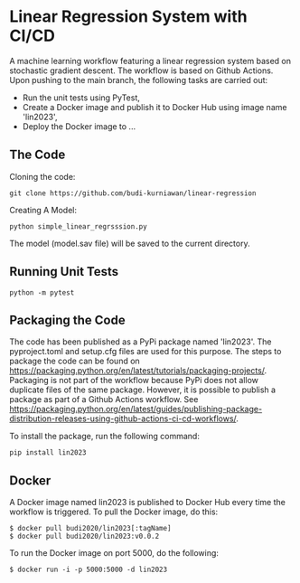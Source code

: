 # Linear Regression System with CI/CD
A machine learning workflow featuring a linear regression system based on stochastic gradient descent.
The workflow is based on Github Actions. Upon pushing to the main branch, the following tasks are carried out:

- Run the unit tests using PyTest,
- Create a Docker image and publish it to Docker Hub using image name 'lin2023',
- Deploy the Docker image to ...

## The Code
Cloning the code:
```
git clone https://github.com/budi-kurniawan/linear-regression
```

Creating A Model:
```
python simple_linear_regrsssion.py
```
The model (model.sav file) will be saved to the current directory.

## Running Unit Tests
```
python -m pytest
```

## Packaging the Code
The code has been published as a PyPi package named 'lin2023'. The pyproject.toml and setup.cfg files are used for this purpose. The steps to package the code can be found on
https://packaging.python.org/en/latest/tutorials/packaging-projects/. Packaging is not part of the workflow because PyPi does not allow duplicate files of the same package. However, it is possible to publish a package as part of a Github Actions workflow. See https://packaging.python.org/en/latest/guides/publishing-package-distribution-releases-using-github-actions-ci-cd-workflows/.

To install the package, run the following command:
```
pip install lin2023
```

## Docker
A Docker image named lin2023 is published to Docker Hub every time the workflow is triggered.
To pull the Docker image, do this:
```
$ docker pull budi2020/lin2023[:tagName]
$ docker pull budi2020/lin2023:v0.0.2
```

To run the Docker image on port 5000, do the following:
```
$ docker run -i -p 5000:5000 -d lin2023
```
